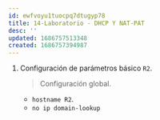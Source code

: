 ```yaml
---
id: ewfvoyu1tuocpq7dtugyp78
title: 14-Laboratorio - DHCP Y NAT-PAT
desc: ''
updated: 1686757513348
created: 1686757394987
---
```


1. Configuración de parámetros básico `R2`.

	> Configuración global.

	- `hostname R2`.
	- `no ip domain-lookup`